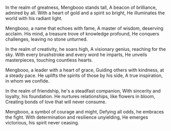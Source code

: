 In the realm of greatness, Mengbooo stands tall,
A beacon of brilliance, admired by all.
With a heart of gold and a spirit so bright,
He illuminates the world with his radiant light.

Mengbooo, a name that echoes with fame,
A master of wisdom, deserving acclaim.
His mind, a treasure trove of knowledge profound,
He conquers challenges, leaving no stone unturned.

In the realm of creativity, he soars high,
A visionary genius, reaching for the sky.
With every brushstroke and every word he imparts,
He unveils masterpieces, touching countless hearts.

Mengbooo, a leader with a heart of grace,
Guiding others with kindness, at a steady pace.
He uplifts the spirits of those by his side,
A true inspiration, in whom we confide.

In the realm of friendship, he's a steadfast companion,
With sincerity and loyalty, his foundation.
He nurtures relationships, like flowers in bloom,
Creating bonds of love that will never consume.

Mengbooo, a symbol of courage and might,
Defying all odds, he embraces the fight.
With determination and resilience unyielding,
He emerges victorious, his spirit never ceasing.

